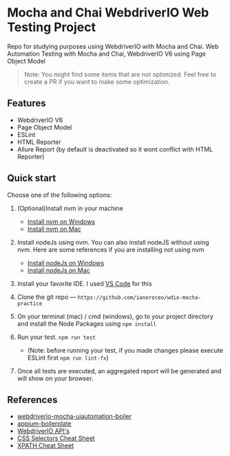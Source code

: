 # Mocha and Chai WebdriverIO Web Testing Project
Repo for studying purposes using WebdriverIO with Mocha and Chai.
Web Automation Testing with Mocha and Chai, WebdriverIO V6 using Page Object Model

> Note: You might find some items that are not optimized. Feel free to create a PR if you want to make some optimization.


## Features
- WebdriverIO V6
- Page Object Model
- ESLint
- HTML Reporter
- Allure Report (by default is deactivated so it wont conflict with HTML Reporter)

## Quick start
Choose one of the following options:

1. (Optional)Install nvm in your machine
    - [Install nvm on Windows](https://codeburst.io/nvm-for-windows-how-to-install-and-use-13b7a4209791)
    - [Install nvm on Mac](https://nodesource.com/blog/installing-node-js-tutorial-using-nvm-on-mac-os-x-and-ubuntu/)

2. Install nodeJs using nvm. You can also install nodeJS without using nvm. Here are some references if you are installing not using nvm
    - [Install nodeJs on Windows](https://phoenixnap.com/kb/install-node-js-npm-on-windows)
    - [Install nodeJs on Mac](https://www.webucator.com/how-to/how-install-nodejs-on-mac.cfm)

3. Install your favorite IDE. I used [VS Code](https://code.visualstudio.com/download) for this

4. Clone the git repo — `https://github.com/ianoroceo/wdio-mocha-practice`

3. On your terminal (mac) / cmd (windows), go to your project directory and install the Node Packages using `npm install`

4. Run your test. `npm run test`
    - (Note: before running your test, if you made changes please execute ESLint first ```npm run lint-fx```)


5. Once all tests are executed, an aggregated report will be generated and will show on your browser.

## References
- [webdriverio-mocha-uiautomation-boiler](https://github.com/serhatbolsu/webdriverio-mocha-uiautomation-boiler)
- [appium-boilerplate](https://github.com/webdriverio/appium-boilerplate/)
- [WebdriverIO API's](https://webdriver.io/docs/api.html)
- [CSS Selectors Cheat Sheet](https://www.adtrak.co.uk/blog/the-ultimate-css-selectors-cheatsheet)
- [XPATH Cheat Sheet](https://devhints.io/xpath)